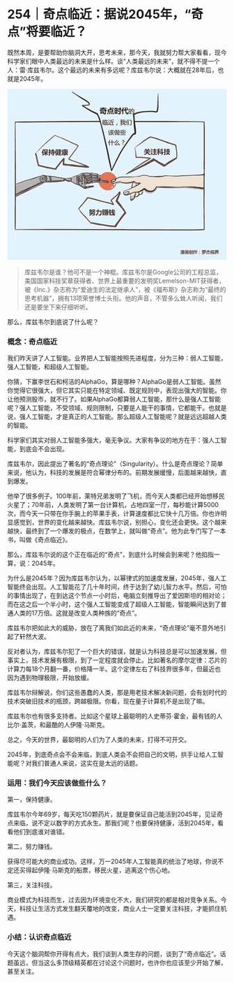 # 254｜奇点临近：据说2045年，“奇点”将要临近？

既然本周，是要帮助你脑洞大开，思考未来，那今天，我就努力帮大家看看，现今科学家们眼中人类最远的未来是什么样。谈“人类最远的未来”，就不得不提一个人：雷·库兹韦尔。这个最远的未来有多远呢？库兹韦尔说：大概就在28年后，也就是2045年。

![](img/86a8e288e3ad1fc5a90678c815849a1a.jpg)

> 库兹韦尔是谁？他可不是一个神棍。库兹韦尔是Google公司的工程总监，美国国家科技奖章获得者、世界上最重要的发明奖Lemelson-MIT获得者，被《Inc.》杂志称为“爱迪生的法定继承人”，被《福布斯》杂志称为“最终的思考机器”，拥有13项荣誉博士头衔。他的声音，不管多么耸人听闻，我们还是要坐下来仔细听听。

那么，库兹韦尔到底说了什么呢？

### 概念：奇点临近

我们昨天讲了人工智能。业界把人工智能按照先进程度，分为三种：弱人工智能，强人工智能，和超级人工智能。

你猜，下赢李世石和柯洁的AlphaGo，算是哪种？AlphaGo是弱人工智能。虽然你觉得它很强大，但它其实只能在特定领域、既定规则中，表现出强大的智能。你让他预测股市，就不行了。如果AlphaGo都算弱人工智能，那什么是强人工智能呢？强人工智能，不受领域、规则限制，只要是人能干的事情，它都能干。也就是说，强人工智能，才是真正的人工智能。那么超级人工智能呢？就是远远超越人类的智能。

科学家们其实对弱人工智能多强大，毫无争议。大家有争议的地方在于：强人工智能，到底会不会出现。

库兹韦尔，因此提出了著名的“奇点理论”（Singularity）。什么是奇点理论？简单来说，他认为，科技的发展是符合幂律分布的。前期发展缓慢，后面越来越快，直到爆发。

他举了很多例子。100年前，莱特兄弟发明了飞机，而今天人类都已经开始想移民火星了；70年前，人类发明了第一台计算机，占地四室一厅，每秒能计算5000次，而今天一只带在你手腕上的苹果手表，计算速度都比它快十几万倍。你也许明显感觉到，世界的变化越来越快。库兹韦尔说，别担心，变化还会更快。这个越来越快，最终到了一个爆发的极点，在数学上，就叫做“奇点”。他为此专门写了一本书，叫做《奇点临近》。

那么，库兹韦尔说的这个正在临近的“奇点”，到底什么时候会到来呢？他掐指一算，说：2045年。

为什么是2045年？因为库兹韦尔认为，以幂律式的加速度发展，2045年，强人工智能终会出现。人工智能花了几十年时间，终于达到了幼儿智力水平。然后，可怕的事情出现了，在到达这个节点一小时后，电脑立刻推导出了爱因斯坦的相对论；而在这之后一个半小时，这个强人工智能变成了超级人工智能，智能瞬间达到了普通人类的17万倍。这就是改变人类种族的“奇点”。

库兹韦尔把如此大的威胁，放在了离我们如此近的未来，“奇点理论”毫不意外地引起了轩然大波。

反对者认为，库兹韦尔犯了一个巨大的错误，就是认为科技总是可以加速发展，但事实上，技术发展有极限，到了一定程度就会停止。比如著名的摩尔定律：芯片的计算力每18个月翻一番，价格降一半。这个定律左右了科技界很多年，但最近也因为遇到物理极限，开始放缓。

库兹韦尔辩解说，你们这些愚蠢的人类，那是用老技术解决新问题，会有划时代的技术突破旧技术的瓶颈，跨越极限。你看，现在量子计算机不是出现了嘛。

库兹韦尔也有很多支持者。比如这个星球上最聪明的人史蒂芬·霍金，最有钱的人比尔·盖茨，和最酷的人伊隆·马斯克。

总之，今天的世界，最聪明的人们为了人类的未来，打得不可开交。

2045年，到底奇点会不会来临，到底人类会不会把自己的文明，拱手让给人工智能呢？对我们普通人来说，这实在是太远的话题。

### 运用：我们今天应该做些什么？

第一，保持健康。

库兹韦尔今年69岁，每天吃150颗药片，就是要保证自己能活到2045年，见证奇点来临，说不定以数字的方式永生。那我们呢？也要保持健康，活到2045年，看看他们到底谁对谁错。

第二，努力赚钱。

获得尽可能大的商业成功。这样，万一2045年人工智能真的统治了地球，你说不定还买得起伊隆·马斯克的船票，移民火星，逃离这个伤心地。

第三，关注科技。

商业模式为科技而生，过去因为环境变化不大，我们研究的都是相对竞争关系。今天，科技让生活方式发生翻天覆地的改变，商业人士一定要关注科技，才能抓住机遇。

### 小结：认识奇点临近

今天这个脑洞帮你开得有点大，我们谈到人类生存的问题，谈到了“奇点临近”。话题虽远，但当这么多顶级精英都在讨论这个问题时，也许你也应该至少开始了解，甚至关注。